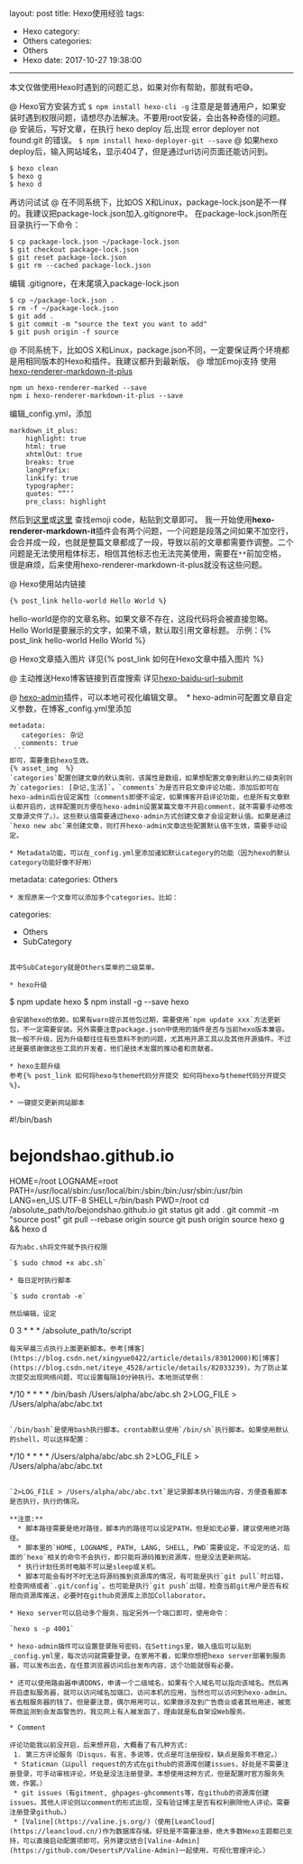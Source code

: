 layout: post
title: Hexo使用经验
tags:
  - Hexo
category:
  - Others
categories:
  - Others
  - Hexo
date: 2017-10-27 19:38:00
---
本文仅做使用Hexo时遇到的问题汇总，如果对你有帮助，那就有吧:sweat_smile:。

@ Hexo官方安装方式
`$ npm install hexo-cli -g`
注意是是普通用户，如果安装时遇到权限问题，请想尽办法解决。不要用root安装，会出各种奇怪的问题。
@ 安装后，写好文章，在执行 hexo deploy 后,出现 error deployer not found:git 的错误。
`$ npm install hexo-deployer-git --save`
@ 如果hexo deploy后，输入网站域名，显示404了，但是通过url访问页面还能访问到。
```
$ hexo clean
$ hexo g
$ hexo d
```
再访问试试
@ 在不同系统下，比如OS X和Linux，package-lock.json是不一样的。我建议把package-lock.json加入.gitignore中。
在package-lock.json所在目录执行一下命令：
```
$ cp package-lock.json ~/package-lock.json
$ git checkout package-lock.json
$ git reset package-lock.json
$ git rm --cached package-lock.json
```
编辑 .gitignore，在末尾填入package-lock.json
```
$ cp ~/package-lock.json .
$ rm -f ~/package-lock.json
$ git add .
$ git commit -m "source the text you want to add"
$ git push origin -f source
```
@ 不同系统下，比如OS X和Linux，package.json不同，一定要保证两个环境都是用相同版本的Hexo和插件。我建议都升到最新版。
@ 增加Emoji支持 使用[hexo-renderer-markdown-it-plus](https://github.com/CHENXCHEN/hexo-renderer-markdown-it-plus)
```
npm un hexo-renderer-marked --save
npm i hexo-renderer-markdown-it-plus --save
```
编辑_config.yml，添加
```
markdown_it_plus:
    highlight: true
    html: true
    xhtmlOut: true
    breaks: true
    langPrefix:
    linkify: true
    typographer:
    quotes: “”‘’
    pre_class: highlight
```
然后到[这里](http://emoji.muan.co/)或[这里](https://www.webpagefx.com/tools/emoji-cheat-sheet/) 查找emoji code，粘贴到文章即可。
我一开始使用**hexo-renderer-markdown-it**插件会有两个问题，一个问题是段落之间如果不加空行，会合并成一段，也就是整篇文章都成了一段，导致以前的文章都需要作调整。二个问题是无法使用粗体标志，相信其他标志也无法完美使用，需要在`**`前加空格，很是麻烦，后来使用hexo-renderer-markdown-it-plus就没有这些问题。

@ Hexo使用站内链接
```
{% post_link hello-world Hello World %}
```
hello-world是你的文章名称。如果文章不存在，这段代码将会被直接忽略。
Hello World是要展示的文字，如果不填，默认取引用文章标题。
示例：{% post_link hello-world Hello World %}

@ Hexo文章插入图片
详见{% post_link 如何在Hexo文章中插入图片 %}

@ 主动推送Hexo博客链接到百度搜索
详见[hexo-baidu-url-submit](https://www.npmjs.com/package/hexo-baidu-url-submit)

@ [hexo-admin](https://github.com/jaredly/hexo-admin)插件，可以本地可视化编辑文章。
  * hexo-admin可配置文章自定义参数，在博客_config.yml里添加
  ```
  metadata:
    categories: 杂记
    comments: true
  ```
即可，需要重启hexo生效。
{% asset_img  %}
`categories`配置创建文章的默认类别，该属性是数组，如果想配置文章到默认的二级类别则为`categories: [杂记,生活]`。`comments`为是否开启文章评论功能，添加后即可在hexo-admin后台设定属性（comments即便不设定，如果博客开启评论功能，也是所有文章默认都开启的，这样配置则方便在hexo-admin设置某篇文章不开启comment，就不需要手动修改文章源文件了。）。这些默认值需要通过hexo-admin方式创建文章才会设定默认值。如果是通过`hexo new abc`来创建文章，则打开hexo-admin文章这些配置默认值不生效，需要手动设定。

* Metadata功能，可以在_config.yml里添加诸如默认category的功能（因为hexo的默认category功能好像不好用）
```
metadata:
  categories: Others
```
* 发现原来一个文章可以添加多个categories，比如：

```
categories:
- Others
- SubCategory
```

其中SubCategory就是Others菜单的二级菜单。

* hexo升级
```
$ npm update hexo
$ npm install -g --save hexo
```
会安装hexo的依赖，如果有warn提示其他包过期，需要使用`npm update xxx`方法更新包，不一定需要安装。另外需要注意package.json中使用的插件是否与当前hexo版本兼容。我一般不升级，因为升级都往往有些意料不到的问题，尤其用开源工具以及其他开源插件。不过还是要感谢做这些工具的开发者，他们是技术发展的推动者和贡献者。

* hexo主题升级
参考{% post_link 如何将hexo与theme代码分开提交 如何将hexo与theme代码分开提交 %}。

* 一键提交更新网站脚本
```
#!/bin/bash
# bejondshao.github.io
HOME=/root
LOGNAME=root
PATH=/usr/local/sbin:/usr/local/bin:/sbin:/bin:/usr/sbin:/usr/bin
LANG=en_US.UTF-8
SHELL=/bin/bash
PWD=/root
cd /absolute_path/to/bejondshao.github.io
git status
git add .
git commit -m "source post"
git pull --rebase origin source
git push origin source
hexo g && hexo d
```
存为abc.sh将文件赋予执行权限

`$ sudo chmod +x abc.sh`

* 每日定时执行脚本

`$ sudo crontab -e`

然后编辑，设定
```
0 3 * * * /absolute_path/to/script
```
每天早晨三点执行上面更新脚本。参考[博客](https://blog.csdn.net/xingyue0422/article/details/83012000)和[博客](https://blog.csdn.net/iteye_4528/article/details/82033239)。为了防止某次提交出现网络问题，可以设置每隔10分钟执行。本地测试举例：

```
*/10 * * * * /bin/bash /Users/alpha/abc/abc.sh 2>LOG_FILE > /Users/alpha/abc/abc.txt
```

`/bin/bash`是使用bash执行脚本。crontab默认使用`/bin/sh`执行脚本。如果使用默认的shell，可以这样配置：
```
*/10 * * * * /Users/alpha/abc/abc.sh 2>LOG_FILE > /Users/alpha/abc/abc.txt
```

`2>LOG_FILE > /Users/alpha/abc/abc.txt`是记录脚本执行输出内容，方便查看脚本是否执行，执行的情况。

**注意:**  
  * 脚本路径需要是绝对路径，脚本内的路径可以设定PATH，但是如无必要，建议使用绝对路径。
  * 脚本里的`HOME, LOGNAME, PATH, LANG, SHELL, PWD`需要设定。不设定的话，后面的`hexo`相关的命令不会执行，即只能将源码推到资源库，但是没法更新网站。
  * 执行计划任务时电脑不可以是sleep或关机。
  * 脚本可能会有时不时无法将源码推到资源库的情况，有可能是执行`git pull`时出错，检查网络或者`.git/config`。也可能是执行`git push`出错，检查当前git用户是否有权限向资源库推送，必要时在github资源库上添加Collaborator。

* Hexo server可以启动多个服务，指定另外一个端口即可，使用命令：

`hexo s -p 4001`

* hexo-admin插件可以设置登录账号密码，在Settings里，输入值后可以贴到_config.yml里，每次访问就需要登录。在家用不着，如果你想把hexo server部署到服务器，可以发布出去，在任意浏览器访问后台发布内容，这个功能就很有必要。

* 还可以使用路由器申请DDNS，申请一个二级域名，如果有个人域名可以指向该域名。然后再开启虚拟服务器，就可以访问域名加端口，访问本机的应用，当然也可以访问到hexo-admin。省去租服务器的钱了。但是要注意，偶尔用用可以，如果做涉及到广告商业或者其他用途，被宽带商监测到会发函警告的，我见网上有人被发函了，理由就是私自架设Web服务。

* Comment

评论功能我以前没开启，后来想开启，大概看了有几种方式: 
 1. 第三方评论服务（Disqus，有言，多说等，优点是可注册授权，缺点是服务不稳定。）
 * Staticman（以pull request的方式在github的资源库创建issues，好处是不需要注册登录，可手动审核评论，坏处是没法注册登录。本想使用这种方式，但是配置时官方服务失效，作罢。）
 * git issues（有gitment, ghpages-ghcomments等，在github的资源库创建issues。其他人评论则以comment的形式出现，没有验证博主是否有权利删除他人评论。需要注册登录github。）
 * [Valine](https://valine.js.org/)（使用[LeanCloud](https://leancloud.cn/)作为数据库存储。好处是不需要注册，绝大多数Hexo主题都已支持，可以直接启动配置项即可。另外建议结合[Valine-Admin](https://github.com/DesertsP/Valine-Admin)一起使用，可视化管理评论。）
 
 
 
 
 
 
 
 
 
 
 
 